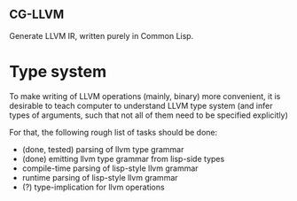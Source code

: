 CG-LLVM
-------

Generate LLVM IR, written purely in Common Lisp.

Type system
===========

To make writing of LLVM operations (mainly, binary) more convenient,
it is desirable to teach computer to understand LLVM type system
(and infer types of arguments, such that not all of them need to be specified explicitly)

For that, the following rough list of tasks should be done:
* (done, tested) parsing of llvm type grammar
* (done) emitting llvm type grammar from lisp-side types
* compile-time parsing of lisp-style llvm grammar
* runtime parsing of lisp-style llvm grammar
* (?) type-implication for llvm operations

